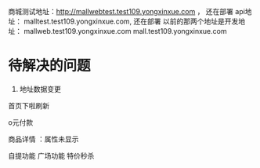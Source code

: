 


商城测试地址：http://mallwebtest.test109.yongxinxue.com ， 还在部署
api地址： malltest.test109.yongxinxue.com, 还在部署
以前的那两个地址是开发地址：
mallweb.test109.yongxinxue.com
mall.test109.yongxinxue.com


# 待解决的问题

1. 地址数据变更

首页下啦刷新

o元付款 

商品详情 ：属性未显示

自提功能 
广场功能
特价秒杀
